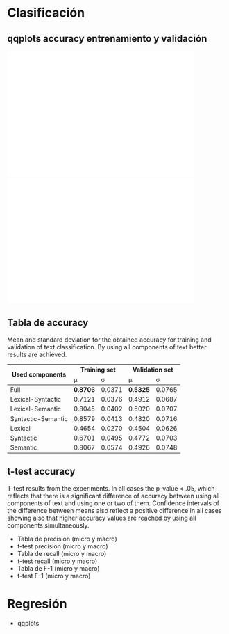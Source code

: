 # Clasificación
## qqplots accuracy entrenamiento y validación

![qqplots](classplots/qqplot-acc-training.png "Accuracy training results")
![qqplots](classplots/qqplot-acc-validation.png "Accuracy validation results")

## Tabla de accuracy

Mean and standard deviation for the obtained accuracy for training and validation of text classification. By using all components of text better results are achieved.

<table>
<thead>
  <tr>
    <th rowspan="2">Used components</th>
    <th colspan="2">Training set</th>
    <th colspan="2">Validation set</th>
  </tr>
  <tr>
    <td>&mu;</td>
    <td>&sigma;</td>
    <td>&mu;</td>
    <td>&sigma;</td>
  </tr>
</thead>
<tbody>
  <tr>
    <td>Full</td>
    <td><b>0.8706<b></td>
    <td>0.0371</td>
    <td><b>0.5325<b></td>
    <td>0.0765</td>
  </tr>
  <tr>
    <td>Lexical-Syntactic</td>
    <td>0.7121</td>
    <td>0.0376</td>
    <td>0.4912</td>
    <td>0.0687</td>
  </tr>
  <tr>
    <td>Lexical-Semantic</td>
    <td>0.8045</td>
    <td>0.0402</td>
    <td>0.5020</td>
    <td>0.0707</td>
  </tr>
  <tr>
    <td>Syntactic-Semantic</td>
    <td>0.8579</td>
    <td>0.0413</td>
    <td>0.4820</td>
    <td>0.0716</td>
  </tr>
  <tr>
    <td>Lexical</td>
    <td>0.4654</td>
    <td>0.0270</td>
    <td>0.4504</td>
    <td>0.0626</td>
  </tr>
  <tr>
    <td>Syntactic</td>
    <td>0.6701</td>
    <td>0.0495</td>
    <td>0.4772</td>
    <td>0.0703</td>
  </tr>
  <tr>
    <td>Semantic</td>
    <td>0.8067</td>
    <td>0.0574</td>
    <td>0.4926</td>
    <td>0.0748</td>
  </tr>
</tbody>
</table>

## t-test accuracy
    
T-test results from the experiments. In all cases the p-value < .05, which reflects that there is a significant difference of accuracy between using all components of text and using one or two of them. Confidence intervals of the difference between means also reflect a positive difference in all cases showing also that higher accuracy values are reached by using all components simultaneously.
                                                                    
- Tabla de precision (micro y macro)
- t-test precision (micro y macro)
- Tabla de recall (micro y macro)
- t-test recall (micro y macro)
- Tabla de F-1 (micro y macro)
- t-test F-1 (micro y macro)


# Regresión
- qqplots